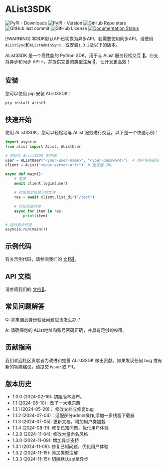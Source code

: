 # AList3SDK
![PyPI - Downloads](https://img.shields.io/pypi/dw/alist3)
![PyPI - Version](https://img.shields.io/pypi/v/alist3)
![GitHub Repo stars](https://img.shields.io/github/stars/moyanj/AList3SDK)
![GitHub last commit](https://img.shields.io/github/last-commit/moyanj/AList3SDK)
![GitHub License](https://img.shields.io/github/license/moyanj/AList3SDK)
[![Documentation Status](https://readthedocs.org/projects/alist3sdk/badge/?version=latest)](https://alist3sdk.readthedocs.io/zh-cn/latest/?badge=latest)

[!WARNING]
    本SDK默认API已切换为异步API，若需要使用同步API，请使用`AListSync`和`AListAdminSync`，或安装`1.3.2`及以下的版本。

AList3SDK 是一个高性能的 Python SDK，用于与 AList 服务轻松交互 🚀。它支持异步和同步 API ⚡，并提供完善的类型注解 📝，让开发更高效！

## 安装

您可以使用 pip 安装 AList3SDK：

```bash
pip install alist3
```

## 快速开始

使用 AList3SDK，您可以轻松地与 AList 服务进行交互。以下是一个快速示例：

```python
import asyncio
from alist import AList, AListUser

# 初始化 AList3SDK 客户端
user = AListUser("<your-user-name>", "<your-password>")  # 用户名和密码
client = AList("<your-server-url>")  # 服务器 URL

async def main():
    # 登录
    await client.login(user)
    
    # 列出指定目录下的文件
    res = await client.list_dir("/test")
    
    # 打印目录内容
    async for item in res:
        print(item)

# 运行异步任务
asyncio.run(main())

```

## 示例代码

有关示例代码，请参阅我们的 [文档📄](https://alist3sdk.readthedocs.io/examples)。

## API 文档
请参阅我们的 [文档📄](https://alist3sdk.readthedocs.io)。


## 常见问题解答

Q: 如果遇到身份验证问题应该怎么办？

A: 请确保您的 AList地址和账号密码正确，并具有足够的权限。

## 贡献指南

我们欢迎社区贡献者为改进和完善 AList3SDK 做出贡献。如果发现任何 bug 或有新的功能建议，请提交 issue 或 PR。

## 版本历史

- 1.0.0 (2024-02-16): 初始版本发布。
- 1.1 (2024-05-10) : 改了一大堆东西
- 1.1.1 (2024-05-20)： 修改文档与修复bug
- 1.1.2 (2024-07-04)：适配部分admin操作,添加一多线程下载器
- 1.1.3 (2024-07-05): 更新文档，增加用户类加载
- 1.1.4 (2024-08-11): 修复已知问题，优化用户体验
- 1.2.0 (2024-11-04): 修改大量命名风格
- 1.3.0 (2024-11-09): 增加异步支持
- 1.3.1 (2024-11-09): 修复已知问题，优化用户体验
- 1.3.2 (2024-11-15): 添加类型注解
- 1.3.3 (2024-11-15): 切换默认api至异步
